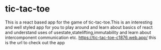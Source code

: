 # tic-tac-toe
This is a react based app for the game of tic-tac-toe.This is an interesting and well styled app for you to play around and learn about basics of react and understand uses of usestate,statelifting,immutability and learn about intercomponent communication etc.
https://tic-tac-toe-c1876.web.app/ this is the url to check out the app 
